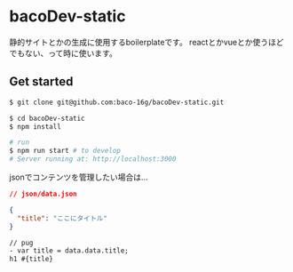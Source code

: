 # bacoDev-static

静的サイトとかの生成に使用するboilerplateです。
reactとかvueとか使うほどでもない、って時に使います。

## Get started

```bash
$ git clone git@github.com:baco-16g/bacoDev-static.git

$ cd bacoDev-static
$ npm install
```

```bash
# run
$ npm run start # to develop
# Server running at: http://localhost:3000

```

jsonでコンテンツを管理したい場合は...

```json
// json/data.json

{
  "title": "ここにタイトル"
}
```
```html
// pug
- var title = data.data.title;
h1 #{title}
```
